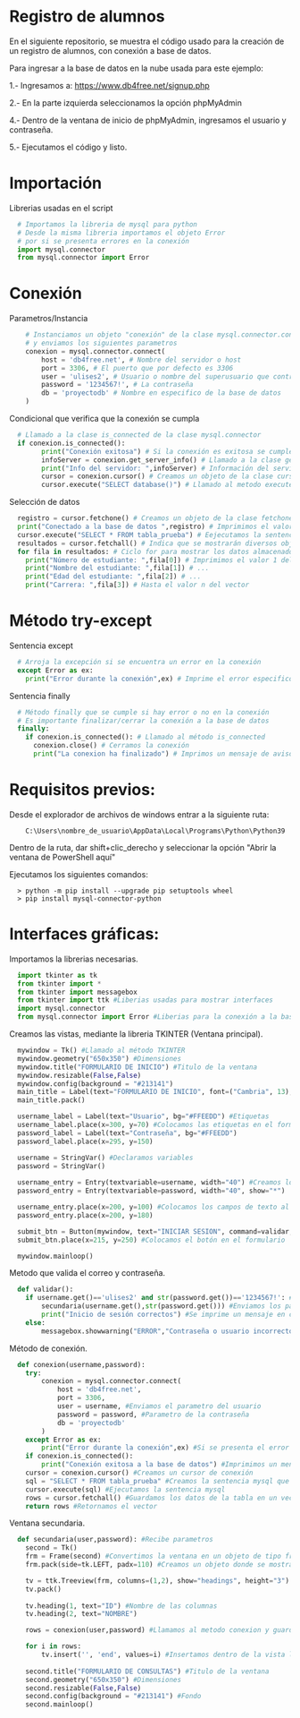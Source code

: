 # Registro de alumnos
En el siguiente repositorio, se muestra el código usado para la creación de un registro de alumnos, con conexión a base de datos.

Para ingresar a la base de datos en la nube usada para este ejemplo:

1.- Ingresamos a: https://www.db4free.net/signup.php

2.- En la parte izquierda seleccionamos la opción phpMyAdmin

4.- Dentro de la ventana de inicio de phpMyAdmin, ingresamos el usuario y contraseña.

5.- Ejecutamos el código y listo.

# Importación
Librerias usadas en el script
```python
  # Importamos la libreria de mysql para python
  # Desde la misma libreria importamos el objeto Error
  # por si se presenta errores en la conexión
  import mysql.connector
  from mysql.connector import Error
```
# Conexión

Parametros/Instancia
```python
    # Instanciamos un objeto "conexión" de la clase mysql.connector.connect
    # y enviamos los siguientes parametros
    conexion = mysql.connector.connect(
        host = 'db4free.net', # Nombre del servidor o host
        port = 3306, # El puerto que por defecto es 3306
        user = 'ulises2', # Usuario o nombre del superusuario que controla el gestor
        password = '1234567!', # La contraseña
        db = 'proyectodb' # Nombre en especifico de la base de datos
    )
```

Condicional que verifica que la conexión se cumpla
```python
  # Llamado a la clase is_connected de la clase mysql.connector
  if conexion.is_connected():
        print("Conexión exitosa") # Si la conexión es exitosa se cumple la condición
        infoServer = conexion.get_server_info() # Llamado a la clase get_server_info 
        print("Info del servidor: ",infoServer) # Información del servidor en el que se hostea
        cursor = conexion.cursor() # Creamos un objeto de la clase cursor para seleccionar datos
        cursor.execute("SELECT database()") # Llamado al metodo execute, el parametro es en comillas ya que se envia una cadena de texto que recibirá el gestor
```
        
Selección de datos
```python
  registro = cursor.fetchone() # Creamos un objeto de la clase fetchone que indica que solo se obtendrá un valor de una tabla
  print("Conectado a la base de datos ",registro) # Imprimimos el valor de la variable que guarda el nombre de la base de datos
  cursor.execute("SELECT * FROM tabla_prueba") # Eejecutamos la sentencia que le mandaremos al gestor
  resultados = cursor.fetchall() # Indica que se mostrarán diversos objetos de una tabla
  for fila in resultados: # Ciclo for para mostrar los datos almacenados en un vector por cada registro
    print("Número de estudiante: ",fila[0]) # Imprimimos el valor 1 del vetor
    print("Nombre del estudiante: ",fila[1]) # ...
    print("Edad del estudiante: ",fila[2]) # ...
    print("Carrera: ",fila[3]) # Hasta el valor n del vector
```
# Método try-except
Sentencia except
```python
  # Arroja la excepción si se encuentra un error en la conexión
  except Error as ex:
    print("Error durante la conexión",ex) # Imprime el error especifico
```  
Sentencia finally
```python
  # Método finally que se cumple si hay error o no en la conexión
  # Es importante finalizar/cerrar la conexión a la base de datos 
  finally:
    if conexion.is_connected(): # Llamado al método is_connected
      conexion.close() # Cerramos la conexión
      print("La conexion ha finalizado") # Imprimos un mensaje de aviso
```

# Requisitos previos:
Desde el explorador de archivos de windows entrar a la siguiente ruta:

        C:\Users\nombre_de_usuario\AppData\Local\Programs\Python\Python39

Dentro de la ruta, dar shift+clic_derecho y seleccionar la opción "Abrir la ventana de PowerShell aquí"

Ejecutamos los siguientes comandos:
```
  > python -m pip install --upgrade pip setuptools wheel
  > pip install mysql-connector-python
```
# Interfaces gráficas:
Importamos la librerias necesarias.
```python
  import tkinter as tk
  from tkinter import *
  from tkinter import messagebox
  from tkinter import ttk #Liberias usadas para mostrar interfaces
  import mysql.connector
  from mysql.connector import Error #Liberias para la conexión a la base de datos
```

Creamos las vistas, mediante la libreria TKINTER (Ventana principal).
```python
  mywindow = Tk() #Llamado al método TKINTER
  mywindow.geometry("650x350") #Dimensiones
  mywindow.title("FORMULARIO DE INICIO") #Titulo de la ventana
  mywindow.resizable(False,False)
  mywindow.config(background = "#213141")
  main_title = Label(text="FORMULARIO DE INICIO", font=("Cambria", 13), bg="#56CD63", fg="white", width="550", height="2")
  main_title.pack()

  username_label = Label(text="Usuario", bg="#FFEEDD") #Etiquetas
  username_label.place(x=300, y=70) #Colocamos las etiquetas en el formulario
  password_label = Label(text="Contraseña", bg="#FFEEDD")
  password_label.place(x=295, y=150)

  username = StringVar() #Declaramos variables
  password = StringVar()
  
  username_entry = Entry(textvariable=username, width="40") #Creamos los campos de texto
  password_entry = Entry(textvariable=password, width="40", show="*")

  username_entry.place(x=200, y=100) #Colocamos los campos de texto al formulario
  password_entry.place(x=200, y=180)

  submit_btn = Button(mywindow, text="INICIAR SESION", command=validar, width="30", height="2", bg="#00CD63") #Creamos un botón para enviar los datos llaciendo llamado al metodo validar
  submit_btn.place(x=215, y=250) #Colocamos el botón en el formulario

  mywindow.mainloop()
```

Metodo que valida el correo y contraseña.
```python
  def validar():
    if username.get()=='ulises2' and str(password.get())=='1234567!': #Verificamos si el usuario y contraseña sean correctos
        secundaria(username.get(),str(password.get())) #Enviamos los parametros del nombre y usuario a la segunda ventana
        print("Inicio de sesión correctos") #Se imprime un mensaje en consola
    else:
        messagebox.showwarning("ERROR","Contraseña o usuario incorrectos") #Abrimos la ventana emergente de error
```

Método de conexión.
```python
  def conexion(username,password):
    try:
        conexion = mysql.connector.connect(
            host = 'db4free.net',
            port = 3306,
            user = username, #Enviamos el parametro del usuario
            password = password, #Parametro de la contraseña
            db = 'proyectodb'
        )
    except Error as ex:
        print("Error durante la conexión",ex) #Si se presenta el error en la conexión, imprimimos el siguiente mensaje
    if conexion.is_connected():
        print("Conexión exitosa a la base de datos") #Imprimimos un mensaje en consola
    cursor = conexion.cursor() #Creamos un cursor de conexión
    sql = "SELECT * FROM tabla_prueba" #Creamos la sentencia mysql que ejecutará el cursor
    cursor.execute(sql) #Ejecutamos la sentencia mysql
    rows = cursor.fetchall() #Guardamos los datos de la tabla en un vector
    return rows #Retornamos el vector
```

Ventana secundaria.
```python
  def secundaria(user,password): #Recibe parametros
    second = Tk()
    frm = Frame(second) #Convertimos la ventana en un objeto de tipo frame 
    frm.pack(side=tk.LEFT, padx=110) #Creamos un objeto donde se mostrará la tabla

    tv = ttk.Treeview(frm, columns=(1,2), show="headings", height="3") #Mostramos la tabla mediante una vista de arbol
    tv.pack()
 
    tv.heading(1, text="ID") #Nombre de las columnas
    tv.heading(2, text="NOMBRE")

    rows = conexion(user,password) #Llamamos al metodo conexion y guardamos el resultado de este

    for i in rows:
        tv.insert('', 'end', values=i) #Insertamos dentro de la vista los valores del vector
    
    second.title("FORMULARIO DE CONSULTAS") #Titulo de la ventana
    second.geometry("650x350") #Dimensiones
    second.resizable(False,False) 
    second.config(background = "#213141") #Fondo
    second.mainloop()
```




